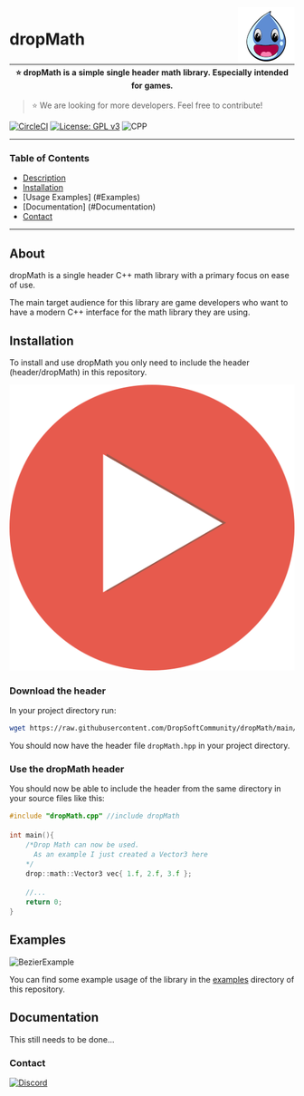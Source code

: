 <img src="./.res/icon.png" align="right" />

# dropMath

| :star: dropMath is a simple single header math library. Especially intended for games.  |
|-----------------------------------------------------------------------------------------|

> :star: We are looking for more developers. Feel free to contribute!


[![CircleCI](https://circleci.com/gh/DropSoftCommunity/dropMath/tree/main.svg?style=svg)](https://circleci.com/gh/DropSoftCommunity/dropMath/tree/main)
[![License: GPL v3](https://img.shields.io/badge/License-GPLv3-blue.svg)](https://www.gnu.org/licenses/gpl-3.0)
![CPP](https://img.shields.io/badge/C%2B%2B-00599C?style=for-the-badge&logo=c%2B%2B&logoColor=white)

---

### Table of Contents
- [Description](#About)
- [Installation](#Installation)
- [Usage Examples] (#Examples)
- [Documentation] (#Documentation)
- [Contact](#Contact)


---

## About

dropMath is a single header C++ math library with a primary focus on
ease of use.

The main target audience for this library are game developers who want
to have a modern C++ interface for the math library they are using.

## Installation

To install and use dropMath you only need to include the header (header/dropMath)
in this repository.

[![Installation](./.res/thumb.png)](https://youtu.be/SEkMLR5pExY)

### Download the header

In your project directory run:
```sh
wget https://raw.githubusercontent.com/DropSoftCommunity/dropMath/main/header/dropMath.hpp
```
You should now have the header file `dropMath.hpp` in your project directory.

### Use the dropMath header

You should now be able to include the header from the same directory in your
source files like this:
```C++
#include "dropMath.cpp" //include dropMath

int main(){
	/*Drop Math can now be used.
	  As an example I just created a Vector3 here
	*/
	drop::math::Vector3 vec{ 1.f, 2.f, 3.f };

	//...
	return 0;
}
```

## Examples

![BezierExample](./.res/bezierExample.png)

You can find some example usage of the library in the [examples](./examples/) directory
of this repository.

## Documentation
This still needs to be done...

### Contact
[![Discord](https://badgen.net/discord/online-members/89K69wtz8F)](https://discord.gg/89K69wtz8F)
